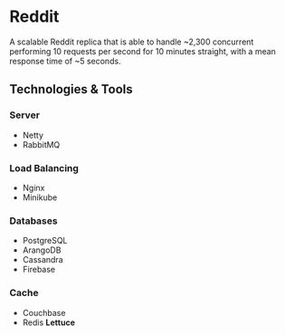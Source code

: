 # Reddit

A scalable Reddit replica that is able to handle ~2,300 concurrent performing 10 requests per second for 10 minutes straight, with a mean response time of ~5 seconds.

## Technologies & Tools

### Server

- Netty
- RabbitMQ

### Load Balancing

- Nginx
- Minikube

### Databases

- PostgreSQL
- ArangoDB
- Cassandra
- Firebase

### Cache

- Couchbase
- Redis **Lettuce**
